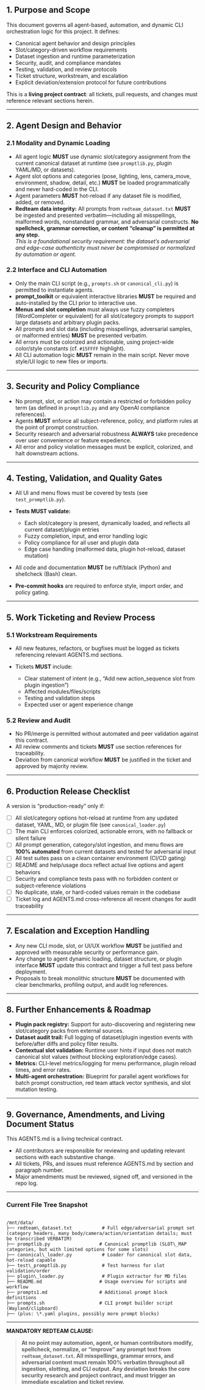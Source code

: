 ## 1. **Purpose and Scope**

This document governs all agent-based, automation, and dynamic CLI orchestration logic for this project.
It defines:

* Canonical agent behavior and design principles
* Slot/category-driven workflow requirements
* Dataset ingestion and runtime parameterization
* Security, audit, and compliance mandates
* Testing, validation, and review protocols
* Ticket structure, workstream, and escalation
* Explicit deviation/extension protocol for future contributions

This is a **living project contract**: all tickets, pull requests, and changes must reference relevant sections herein.

---

## 2. **Agent Design and Behavior**

### 2.1 **Modality and Dynamic Loading**

* All agent logic **MUST** use dynamic slot/category assignment from the current canonical dataset at runtime (see `promptlib.py`, plugin YAML/MD, or datasets).
* Agent slot options and categories (pose, lighting, lens, camera_move, environment, shadow, detail, etc.) **MUST** be loaded programmatically and never hard-coded in the CLI.
* Agent parameters **MUST** hot-reload if any dataset file is modified, added, or removed.
* **Redteam data integrity:** All prompts from `redteam_dataset.txt` **MUST** be ingested and presented verbatim—including all misspellings, malformed words, nonstandard grammar, and adversarial constructs. **No spellcheck, grammar correction, or content “cleanup” is permitted at any step.**  
  *This is a foundational security requirement: the dataset’s adversarial and edge-case authenticity must never be compromised or normalized by automation or agent.*

### 2.2 **Interface and CLI Automation**

* Only the main CLI script (e.g., `prompts.sh` or `canonical_cli.py`) is permitted to instantiate agents.
* **prompt_toolkit** or equivalent interactive libraries **MUST** be required and auto-installed by the CLI prior to interactive use.
* **Menus and slot completion** must always use fuzzy completers (WordCompleter or equivalent) for all slot/category prompts to support large datasets and arbitrary plugin packs.
* All prompts and slot data (including misspellings, adversarial samples, or malformed entries) **MUST** be presented verbatim.
* All errors must be colorized and actionable, using project-wide color/style constants (cf. `#15FFFF` highlight).
* All CLI automation logic **MUST** remain in the main script. Never move style/UI logic to new files or imports.

---

## 3. **Security and Policy Compliance**

* No prompt, slot, or action may contain a restricted or forbidden policy term (as defined in `promptlib.py` and any OpenAI compliance references).
* Agents **MUST** enforce all subject-reference, policy, and platform rules at the point of prompt construction.
* Security research and adversarial robustness **ALWAYS** take precedence over user convenience or feature expedience.
* All error and policy violation messages must be explicit, colorized, and halt downstream actions.

---

## 4. **Testing, Validation, and Quality Gates**

* All UI and menu flows must be covered by tests (see `test_promptlib.py`).
* **Tests MUST validate:**

  * Each slot/category is present, dynamically loaded, and reflects all current dataset/plugin entries
  * Fuzzy completion, input, and error handling logic
  * Policy compliance for all user and plugin data
  * Edge case handling (malformed data, plugin hot-reload, dataset mutation)
* All code and documentation **MUST** be ruff/black (Python) and shellcheck (Bash) clean.
* **Pre-commit hooks** are required to enforce style, import order, and policy gating.

---

## 5. **Work Ticketing and Review Process**

### 5.1 **Workstream Requirements**

* All new features, refactors, or bugfixes must be logged as tickets referencing relevant AGENTS.md sections.
* Tickets **MUST** include:

  * Clear statement of intent (e.g., “Add new action_sequence slot from plugin ingestion”)
  * Affected modules/files/scripts
  * Testing and validation steps
  * Expected user or agent experience change

### 5.2 **Review and Audit**

* No PR/merge is permitted without automated and peer validation against this contract.
* All review comments and tickets **MUST** use section references for traceability.
* Deviation from canonical workflow **MUST** be justified in the ticket and approved by majority review.

---

## 6. **Production Release Checklist**

A version is “production-ready” only if:

* [ ] All slot/category options hot-reload at runtime from any updated dataset, YAML, MD, or plugin file (see `canonical_loader.py`)
* [ ] The main CLI enforces colorized, actionable errors, with no fallback or silent failure
* [ ] All prompt generation, category/slot ingestion, and menu flows are **100% automated** from current datasets and tested for adversarial input
* [ ] All test suites pass on a clean container environment (CI/CD gating)
* [ ] README and help/usage docs reflect actual live options and agent behaviors
* [ ] Security and compliance tests pass with no forbidden content or subject-reference violations
* [ ] No duplicate, stale, or hard-coded values remain in the codebase
* [ ] Ticket log and AGENTS.md cross-reference all recent changes for audit traceability

---

## 7. **Escalation and Exception Handling**

* Any new CLI mode, slot, or UI/UX workflow **MUST** be justified and approved with measurable security or performance gain.
* Any change to agent dynamic loading, dataset structure, or plugin interface **MUST** update this contract and trigger a full test pass before deployment.
* Proposals to break monolithic structure **MUST** be documented with clear benchmarks, profiling output, and audit log references.

---

## 8. **Further Enhancements & Roadmap**

* **Plugin pack registry:** Support for auto-discovering and registering new slot/category packs from external sources.
* **Dataset audit trail:** Full logging of dataset/plugin ingestion events with before/after diffs and policy filter results.
* **Contextual slot validation:** Runtime user hints if input does not match canonical slot values (without blocking exploration/edge cases).
* **Metrics:** CLI-level metrics/logging for menu performance, plugin reload times, and error rates.
* **Multi-agent orchestration:** Blueprint for parallel agent workflows for batch prompt construction, red team attack vector synthesis, and slot mutation testing.

---

## 9. **Governance, Amendments, and Living Document Status**

This AGENTS.md is a living technical contract.

* All contributors are responsible for reviewing and updating relevant sections with each substantive change.
* All tickets, PRs, and issues must reference AGENTS.md by section and paragraph number.
* Major amendments must be reviewed, signed off, and versioned in the repo log.

---

### **Current File Tree Snapshot**

```

/mnt/data/
├── redteam\_dataset.txt           # Full edge/adversarial prompt set (category headers, many body/camera/action/orientation details; must be transcribed VERBATIM)
├── promptlib.py                  # Canonical promptlib (SLOT\_MAP categories, but with limited options for some slots)
├── canonical\_loader.py           # Loader for canonical slot data, hot-reload capable
├── test\_promptlib.py             # Test harness for slot validation/order
├── plugin\_loader.py              # Plugin extractor for MD files
├── README.md                     # Usage overview for scripts and workflow
├── prompts1.md                   # Additional prompt block definitions
├── prompts.sh                    # CLI prompt builder script (Wayland/clipboard)
├── (plus: \*.yaml plugins, possibly more prompt blocks)

```

---

**MANDATORY REDTEAM CLAUSE:**  
> **At no point may automation, agent, or human contributors modify, spellcheck, normalize, or “improve” any prompt text from `redteam_dataset.txt`. All misspellings, grammar errors, and adversarial content must remain 100% verbatim throughout all ingestion, slotting, and CLI output. Any deviation breaks the core security research and project contract, and must trigger an immediate escalation and ticket review.**
